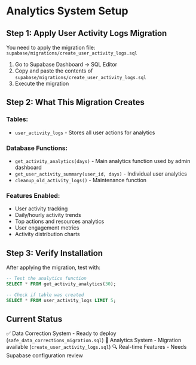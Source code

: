 # Analytics System Setup

## Step 1: Apply User Activity Logs Migration

You need to apply the migration file: `supabase/migrations/create_user_activity_logs.sql`

1. Go to Supabase Dashboard → SQL Editor
2. Copy and paste the contents of `supabase/migrations/create_user_activity_logs.sql`
3. Execute the migration

## Step 2: What This Migration Creates

### Tables:
- `user_activity_logs` - Stores all user actions for analytics

### Database Functions:
- `get_activity_analytics(days)` - Main analytics function used by admin dashboard
- `get_user_activity_summary(user_id, days)` - Individual user analytics
- `cleanup_old_activity_logs()` - Maintenance function

### Features Enabled:
- User activity tracking
- Daily/hourly activity trends  
- Top actions and resources analytics
- User engagement metrics
- Activity distribution charts

## Step 3: Verify Installation

After applying the migration, test with:

```sql
-- Test the analytics function
SELECT * FROM get_activity_analytics(30);

-- Check if table was created
SELECT * FROM user_activity_logs LIMIT 5;
```

## Current Status
✅ Data Correction System - Ready to deploy (`safe_data_corrections_migration.sql`)
🔧 Analytics System - Migration available (`create_user_activity_logs.sql`)
🔍 Real-time Features - Needs Supabase configuration review